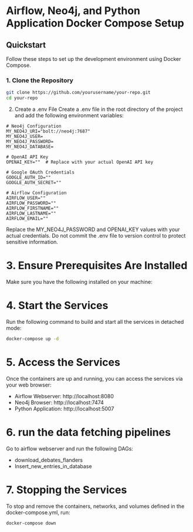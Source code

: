 # Airflow, Neo4j, and Python Application Docker Compose Setup

## Quickstart

Follow these steps to set up the development environment using Docker Compose.

### 1. Clone the Repository

```bash
git clone https://github.com/yourusername/your-repo.git
cd your-repo
```

2. Create a .env File
Create a .env file in the root directory of the project and add the following environment variables:

```env
# Neo4j Configuration
MY_NEO4J_URI="bolt://neo4j:7687"
MY_NEO4J_USER=
MY_NEO4J_PASSWORD=
MY_NEO4J_DATABASE=

# OpenAI API Key
OPENAI_KEY=""  # Replace with your actual OpenAI API key

# Google OAuth Credentials
GOOGLE_AUTH_ID=""
GOOGLE_AUTH_SECRET=""

# Airflow Configuration
AIRFLOW_USER=""
AIRFLOW_PASSWORD=""
AIRFLOW_FIRSTNAME=""
AIRFLOW_LASTNAME=""
AIRFLOW_EMAIL=""
```
Replace the MY_NEO4J_PASSWORD and OPENAI_KEY values with your actual credentials.
Do not commit the .env file to version control to protect sensitive information.
# 3. Ensure Prerequisites Are Installed
Make sure you have the following installed on your machine:

# 4. Start the Services
Run the following command to build and start all the services in detached mode:

```bash
docker-compose up -d
```
# 5. Access the Services
Once the containers are up and running, you can access the services via your web browser:
- Airflow Webserver: http://localhost:8080
- Neo4j Browser: http://localhost:7474
- Python Application: http://localhost:5007

# 6. run the data fetching pipelines
Go to airflow webserver and run the following DAGs:
- download_debates_flanders
- Insert_new_entries_in_database

# 7. Stopping the Services
To stop and remove the containers, networks, and volumes defined in the docker-compose.yml, run:

```bash
docker-compose down
```
